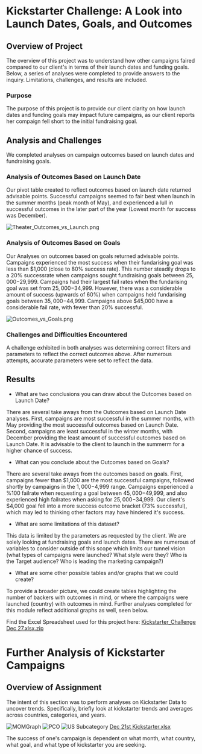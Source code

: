# Kickstarter Challenge: A Look into Launch Dates, Goals, and Outcomes

## Overview of Project
The overview of this project was to understand how other campaigns faired compared to our client's in terms of their launch dates and funding goals. Below, a series of analyses were completed to provide answers to the inquiry. Limitations, challenges, and results are included.
### Purpose
The purpose of this project is to provide our client clarity on how launch dates and funding goals may impact future campaigns, as our client reports her compaign fell short to the initial fundraising goal.
## Analysis and Challenges
We completed analyses on campaign outcomes based on launch dates and fundraising goals.
### Analysis of Outcomes Based on Launch Date
Our pivot table created to reflect outcomes based on launch date returned advisable points. Successful campaigns seemed to fair best when launch in the summer months (peak month of May), and experienced a lull in successful outcomes in the later part of the year (Lowest month for success was December).

![Theater_Outcomes_vs_Launch.png](path/to/image_name.png)

### Analysis of Outcomes Based on Goals
Our Analyses on outcomes based on goals returned advisable points. Campaigns experienced the most success when their fundarising goal was less than $1,000 (close to 80% success rate). This number steadily drops to a 20% successrate when campaigns sought fundraising goals between $25,000-$29,999. Campaigns had their largest fail rates when the fundarising goal was set from $25,000-$34,999. However, there was a considerable amount of success (upwards of 60%) when campaigns held fundarising goals between $35,000-$44,999. Campaigns above $45,000 have a considerable fail rate, with fewer than 20% successful.

![Outcomes_vs_Goals.png](path/to/image_name.png)

### Challenges and Difficulties Encountered
A challenge exhibited in both analyses was determining correct filters and parameters to reflect the correct outcomes above. After numerous attempts, accurate parameters were set to reflect the data. 
## Results

- What are two conclusions you can draw about the Outcomes based on Launch Date?

There are several take aways from the Outcomes based on Launch Date analyses. First, campaigns are most successful in the summer months, with May providing the most successful outcomes based on Launch Date. Second, campaigns are least successful in the winter months, with December providing the least amount of successful outcomes based on Launch Date. It is advisable to the client to launch in the summerm for a higher chance of success.

- What can you conclude about the Outcomes based on Goals?

There are several take aways from the outcomes based on goals. First, campaigns fewer than $1,000 are the most successful campaigns, followed shortly by campaigns in the $1,000-$4,999 range. Campaigns experienced a %100 failrate when requesting a goal between $45,000-$49,999, and also experienced high failrates when asking for $25,000-$34,999. Our client's $4,000 goal fell into a more success outcome bracket (73% successful), which may led to thinking other factors may have hindered it's success.

- What are some limitations of this dataset?

This data is limited by the parameters as requested by the client. We are solely looking at fundraising goals and launch dates. There are numerous of variables to consider outside of this scope which limits our tunnel vision (what types of campaigns were launched? What style were they? Who is the Target audience? Who is leading the marketing campaign?)

- What are some other possible tables and/or graphs that we could create?

To provide a broader picture, we could create tables highlighting the number of backers with outcomes in mind, or where the campaigns were launched (country) with outcomes in mind. Further analyses completed for this module reflect additional graphs as well, seen below.

Find the Excel Spreadsheet used for this project here: [Kickstarter_Challenge Dec 27.xlsx.zip](https://github.com/hillsar13/kickstarter-analysis/files/7786303/Kickstarter_Challenge.Dec.27.xlsx.zip)


# Further Analysis of Kickstarter Campaigns

## Overview of Assignment 
The intent of this section was to perform analyses on Kickstarter Data to uncover trends. Specifically, briefly look at kickstarter trends and averages across countries, categories, and years.

![MOMGraph](https://user-images.githubusercontent.com/95551195/147009819-6421736b-b101-4adf-b4b3-196be2cc5bf4.png)
![PCO](https://user-images.githubusercontent.com/95551195/147009825-8792b527-96e2-4ab6-b53f-fafdcb492976.png)
![US Subcategory](https://user-images.githubusercontent.com/95551195/147009830-dc83f559-f9b7-4982-95d5-0b8f6dad7276.png)
[Dec 21st Kickstarter.xlsx](https://github.com/hillsar13/kickstarter-analysis/files/7758870/Dec.21st.Kickstarter.xlsx)

The success of one's campaign is dependent on what month, what country, what goal, and what type of kickstarter you are seeking.
